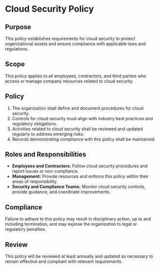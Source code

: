 # Cloud Security Policy

## Purpose
This policy establishes requirements for cloud security to protect organizational assets and ensure compliance with applicable laws and regulations.

## Scope
This policy applies to all employees, contractors, and third parties who access or manage company resources related to cloud security.

## Policy
1. The organization shall define and document procedures for cloud security.
2. Controls for cloud security must align with industry best practices and regulatory obligations.
3. Activities related to cloud security shall be reviewed and updated regularly to address emerging risks.
4. Records demonstrating compliance with this policy shall be maintained.

## Roles and Responsibilities
- **Employees and Contractors:** Follow cloud security procedures and report issues or non-compliance.
- **Management:** Provide resources and enforce this policy within their areas of responsibility.
- **Security and Compliance Teams:** Monitor cloud security controls, provide guidance, and coordinate improvements.

## Compliance
Failure to adhere to this policy may result in disciplinary action, up to and including termination, and may expose the organization to legal or regulatory penalties.

## Review
This policy will be reviewed at least annually and updated as necessary to remain effective and compliant with relevant requirements.
